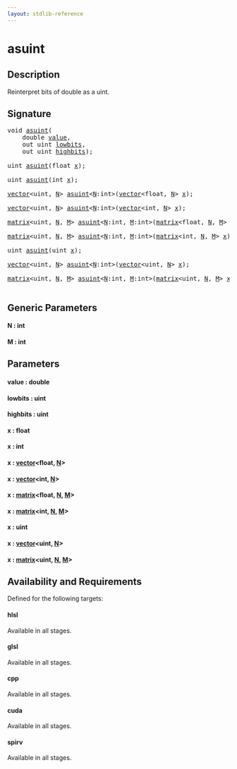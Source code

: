 ```yaml
---
layout: stdlib-reference
---
```


# asuint

## Description

Reinterpret bits of double as a uint.




## Signature 

<pre>
<span class="code_keyword">void</span> <a href="asuint.html">asuint</a>(
    <span class="code_keyword">double</span> <a href="asuint.html#decl-value" class="code_param">value</a>,
    <span class="code_keyword">out</span> <span class="code_keyword">uint</span> <a href="asuint.html#decl-lowbits" class="code_param">lowbits</a>,
    <span class="code_keyword">out</span> <span class="code_keyword">uint</span> <a href="asuint.html#decl-highbits" class="code_param">highbits</a>);

<span class="code_keyword">uint</span> <a href="asuint.html">asuint</a>(<span class="code_keyword">float</span> <a href="asuint.html#decl-x" class="code_param">x</a>);

<span class="code_keyword">uint</span> <a href="asuint.html">asuint</a>(<span class="code_keyword">int</span> <a href="asuint.html#decl-x" class="code_param">x</a>);

<a href="index.html" class="code_type">vector</a>&lt;<span class="code_keyword">uint</span>, <a href="asuint.html#decl-N" class="code_var">N</a>&gt; <a href="asuint.html">asuint</a>&lt;<a href="asuint.html#decl-N" class="code_var">N</a>:<span class="code_keyword">int</span>&gt;(<a href="index.html" class="code_type">vector</a>&lt;<span class="code_keyword">float</span>, <a href="asuint.html#decl-N" class="code_var">N</a>&gt; <a href="asuint.html#decl-x" class="code_param">x</a>);

<a href="index.html" class="code_type">vector</a>&lt;<span class="code_keyword">uint</span>, <a href="asuint.html#decl-N" class="code_var">N</a>&gt; <a href="asuint.html">asuint</a>&lt;<a href="asuint.html#decl-N" class="code_var">N</a>:<span class="code_keyword">int</span>&gt;(<a href="index.html" class="code_type">vector</a>&lt;<span class="code_keyword">int</span>, <a href="asuint.html#decl-N" class="code_var">N</a>&gt; <a href="asuint.html#decl-x" class="code_param">x</a>);

<a href="index.html" class="code_type">matrix</a>&lt;<span class="code_keyword">uint</span>, <a href="asuint.html#decl-N" class="code_var">N</a>, <a href="asuint.html#decl-M" class="code_var">M</a>&gt; <a href="asuint.html">asuint</a>&lt;<a href="asuint.html#decl-N" class="code_var">N</a>:<span class="code_keyword">int</span>, <a href="asuint.html#decl-M" class="code_var">M</a>:<span class="code_keyword">int</span>&gt;(<a href="index.html" class="code_type">matrix</a>&lt;<span class="code_keyword">float</span>, <a href="asuint.html#decl-N" class="code_var">N</a>, <a href="asuint.html#decl-M" class="code_var">M</a>&gt; <a href="asuint.html#decl-x" class="code_param">x</a>);

<a href="index.html" class="code_type">matrix</a>&lt;<span class="code_keyword">uint</span>, <a href="asuint.html#decl-N" class="code_var">N</a>, <a href="asuint.html#decl-M" class="code_var">M</a>&gt; <a href="asuint.html">asuint</a>&lt;<a href="asuint.html#decl-N" class="code_var">N</a>:<span class="code_keyword">int</span>, <a href="asuint.html#decl-M" class="code_var">M</a>:<span class="code_keyword">int</span>&gt;(<a href="index.html" class="code_type">matrix</a>&lt;<span class="code_keyword">int</span>, <a href="asuint.html#decl-N" class="code_var">N</a>, <a href="asuint.html#decl-M" class="code_var">M</a>&gt; <a href="asuint.html#decl-x" class="code_param">x</a>);

<span class="code_keyword">uint</span> <a href="asuint.html">asuint</a>(<span class="code_keyword">uint</span> <a href="asuint.html#decl-x" class="code_param">x</a>);

<a href="index.html" class="code_type">vector</a>&lt;<span class="code_keyword">uint</span>, <a href="asuint.html#decl-N" class="code_var">N</a>&gt; <a href="asuint.html">asuint</a>&lt;<a href="asuint.html#decl-N" class="code_var">N</a>:<span class="code_keyword">int</span>&gt;(<a href="index.html" class="code_type">vector</a>&lt;<span class="code_keyword">uint</span>, <a href="asuint.html#decl-N" class="code_var">N</a>&gt; <a href="asuint.html#decl-x" class="code_param">x</a>);

<a href="index.html" class="code_type">matrix</a>&lt;<span class="code_keyword">uint</span>, <a href="asuint.html#decl-N" class="code_var">N</a>, <a href="asuint.html#decl-M" class="code_var">M</a>&gt; <a href="asuint.html">asuint</a>&lt;<a href="asuint.html#decl-N" class="code_var">N</a>:<span class="code_keyword">int</span>, <a href="asuint.html#decl-M" class="code_var">M</a>:<span class="code_keyword">int</span>&gt;(<a href="index.html" class="code_type">matrix</a>&lt;<span class="code_keyword">uint</span>, <a href="asuint.html#decl-N" class="code_var">N</a>, <a href="asuint.html#decl-M" class="code_var">M</a>&gt; <a href="asuint.html#decl-x" class="code_param">x</a>);

</pre>

## Generic Parameters

####  <a id="decl-N"></a>N  : int
####  <a id="decl-M"></a>M  : int

## Parameters

####  <a id="decl-value"></a>value  : double
####  <a id="decl-lowbits"></a>lowbits  : uint
####  <a id="decl-highbits"></a>highbits  : uint
####  <a id="decl-x"></a>x  : float
####  <a id="decl-x"></a>x  : int
####  <a id="decl-x"></a>x  : [vector](../types/vector/index)\<float, [N](../types/vector/index#decl-N)\>
####  <a id="decl-x"></a>x  : [vector](../types/vector/index)\<int, [N](../types/vector/index#decl-N)\>
####  <a id="decl-x"></a>x  : [matrix](../types/matrix/index)\<float, [N](../types/matrix/index#decl-N), [M](../types/matrix/index#decl-M)\>
####  <a id="decl-x"></a>x  : [matrix](../types/matrix/index)\<int, [N](../types/matrix/index#decl-N), [M](../types/matrix/index#decl-M)\>
####  <a id="decl-x"></a>x  : uint
####  <a id="decl-x"></a>x  : [vector](../types/vector/index)\<uint, [N](../types/vector/index#decl-N)\>
####  <a id="decl-x"></a>x  : [matrix](../types/matrix/index)\<uint, [N](../types/matrix/index#decl-N), [M](../types/matrix/index#decl-M)\>

## Availability and Requirements

Defined for the following targets:

#### hlsl
Available in all stages.

#### glsl
Available in all stages.

#### cpp
Available in all stages.

#### cuda
Available in all stages.

#### spirv
Available in all stages.



